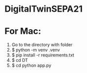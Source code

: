 # DigitalTwinSEPA21

# For Mac:
1. Go to the directory with folder
2. $ python  -m venv .venv
3. $ pip install -r requirements.txt
4. $ cd DT
5. $ cd python app.py
